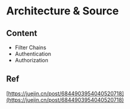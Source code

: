 # Architecture & Source

## Content

* Filter Chains
* Authentication
* Authorization



## Ref

[https://juejin.cn/post/6844903954040520718](https://juejin.cn/post/6844903954040520718)



